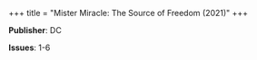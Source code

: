 +++
title = "Mister Miracle: The Source of Freedom (2021)"
+++



**Publisher**: DC

**Issues**: 1-6